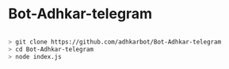 # Bot-Adhkar-telegram

```bash

> git clone https://github.com/adhkarbot/Bot-Adhkar-telegram
> cd Bot-Adhkar-telegram
> node index.js

```
